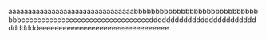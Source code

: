 aaaaaaaaaaaaaaaaaaaaaaaaaaaaaaaabbbbbbbbbbbbbbbbbbbbbbbbbbbbbbbbccccccccccccccccccccccccccccccccddddddddddddddddddddddddddddddddeeeeeeeeeeeeeeeeeeeeeeeeeeeeeeee